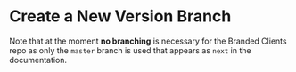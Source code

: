 # Create a New Version Branch

Note that at the moment **no branching** is necessary for the Branded Clients repo as only the `master` branch is used that appears as `next` in the documentation.

<!--
(prepared if we want to versionize the branding docs)
**Step 1: This will create and configure the new `4.x` branch properly**

1.  Go to the settings of this repository and check/change the protection of the branch list so that
    the upcoming `4.x` branch can get pushed.
2.  Create a new `4.x` branch based on latest `origin/master`
3.  Copy the `.drone.star` file from the _former_ `4.x-1` branch
    (it contains the correct branch specific setup rules and replaces the current one coming from master)
4.  In `.drone.star` set `latest_version` to `4.x` (on top in section `def main(ctx)`).
5.  Check in `site.yml` in section `content.sources`: that the following value is set: `- url: .` and in `content.sources.url` the following value is set: `- HEAD`.
6.  In `antora.yml`, set the `version:` key on top to the same as the branch name like `4.x`
7.  In `antora.yml`, in section `asciidoc.attributes`, DO NOT adjust relevant `-version` keys. They are only used for local building.
8.  In `site.yml`, in section `asciidoc.attributes`, DO NOT adjust relevant `-version` keys. They are only used for local building and will be correctly set in the docs repo when doing a full build.
9.  Run a build by entering `yarn antora-local`. No build errors should occur.
10.  Commit the changes and push the new `4.x` branch. This makes the branch available for futher processing. DO NOT CREATE A PR!

**Step 2: This will configure the master branch properly to use the new `4.x` branch**

11. Create new `changes_necessary_for_4.x` branch based on latest `origin/master`.
12. In `.drone.star` set `latest_version` to `4.x` (on top in section `def main(ctx)`).
13. In `antora.yml`, check if the `version:` key is set to `next`.
14. In `site.yml` and in `antora.yml`, DO NOT adjust relevant `-version` keys.
15. Run a build by entering `yarn antora`. No build errors or warnings should occur.
16. Commit changes and push them. (Check the branch protection rules upfront so that the push passes.)
17. Create a Pull Request and see the text suggestion at the bottom. When CI is green, all is done correctly. Merge the PR to master when the 4.x branch is close to be released.

**Step 3: Protection and Renaming**

18. Go to the settings of this repository and change the protection of the branch list so that
    the `4.x` branch gets protected.
19. Unprotect the `4.x-2` branch and rename it to `x_archived_4.x-2`. Note that this step can be postponed if needed. Note that after renaming, local building cant be done anymore.

**Step 4: Changes in the Docs Repo**

20. In `site.yml` of the [docs](https://github.com/owncloud/docs/blob/master/site.yml) repo, adjust all `-version` keys in section `attributes` related to this repo according the new and former releases. Note that the values MUST NOT contain the trailing `@`. (The trailing @ character allows the value to be overwritten like from the corresponding `antora.yml` file which is only necessary for local building the corresponding docs-xxx repo.) Note that merging that PR should be _close before_ publishing the relevant code release.

**Step 5: Set URI `latest` Path Part to 4.x**

21. Nothing needs to be done there. The moment when the new server release gets tagged - which is part of the release process - `latest` will be automatically set to the tagged release number. This should work automatically. If not, sysadmins need to be informed to updated the underlying process.

**Text Suggestion for Step 2**

The following text is a copy/paste suggestion for the PR in step 2, replace the branch numbers accordingly:
```
These are the changes necessary to finalize the creation of the 4.x branch.

* The 4.x branch is already pushed and prepared and is included in the branch protection rules.

* When 4.x (core) is finally out, the 4.x-2 branch can be archived, see step 3 in [Create a New Version Branch](https://github.com/owncloud/docs-client-branding/blob/master/docs/new-version-branch.md)

* Note, that the 4.x branch in this repo is already created, but the `latest` pointer on the web will be set to it automatically when the tag in core is set. This means, that in the docs homepage, `latest` will point to 4.x-1 until the tag in core is set accordingly. When merging this PR, 4.x-2 will be dropped from the web.

* Note that this PR must be merged **before** the 4.x tag in core is set to avoid a 404 for `latest`.

* Note before merging this PR, we should take care that 4.x-2 has all necessary changes merged.

@TheOneRing fyi

@mmattel @EParzefall @phil-davis
Post merging this, we need to backport all relevant changes to 4.x
```

-->
